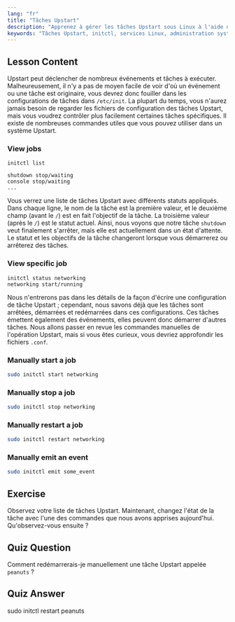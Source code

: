 ```yaml
---
lang: "fr"
title: "Tâches Upstart"
description: "Apprenez à gérer les tâches Upstart sous Linux à l'aide des commandes initctl. Comprenez le statut des tâches, démarrez, arrêtez et redémarrez les services. Améliorez vos compétences en administration de systèmes Linux."
keywords: "Tâches Upstart, initctl, services Linux, administration système, tutoriel Linux, guide du débutant"
---
```


## Lesson Content

Upstart peut déclencher de nombreux événements et tâches à exécuter. Malheureusement, il n'y a pas de moyen facile de voir d'où un événement ou une tâche est originaire, vous devrez donc fouiller dans les configurations de tâches dans `/etc/init`. La plupart du temps, vous n'aurez jamais besoin de regarder les fichiers de configuration des tâches Upstart, mais vous voudrez contrôler plus facilement certaines tâches spécifiques. Il existe de nombreuses commandes utiles que vous pouvez utiliser dans un système Upstart.

### View jobs

```plaintext
initctl list

shutdown stop/waiting
console stop/waiting
...
```

Vous verrez une liste de tâches Upstart avec différents statuts appliqués. Dans chaque ligne, le nom de la tâche est la première valeur, et le deuxième champ (avant le `/`) est en fait l'objectif de la tâche. La troisième valeur (après le `/`) est le statut actuel. Ainsi, nous voyons que notre tâche `shutdown` veut finalement s'arrêter, mais elle est actuellement dans un état d'attente. Le statut et les objectifs de la tâche changeront lorsque vous démarrerez ou arrêterez des tâches.

### View specific job

```plaintext
initctl status networking
networking start/running
```

Nous n'entrerons pas dans les détails de la façon d'écrire une configuration de tâche Upstart ; cependant, nous savons déjà que les tâches sont arrêtées, démarrées et redémarrées dans ces configurations. Ces tâches émettent également des événements, elles peuvent donc démarrer d'autres tâches. Nous allons passer en revue les commandes manuelles de l'opération Upstart, mais si vous êtes curieux, vous devriez approfondir les fichiers `.conf`.

### Manually start a job

```bash
sudo initctl start networking
```

### Manually stop a job

```bash
sudo initctl stop networking
```

### Manually restart a job

```bash
sudo initctl restart networking
```

### Manually emit an event

```bash
sudo initctl emit some_event
```

## Exercise

Observez votre liste de tâches Upstart. Maintenant, changez l'état de la tâche avec l'une des commandes que nous avons apprises aujourd'hui. Qu'observez-vous ensuite ?

## Quiz Question

Comment redémarrerais-je manuellement une tâche Upstart appelée `peanuts` ?

## Quiz Answer

sudo initctl restart peanuts
